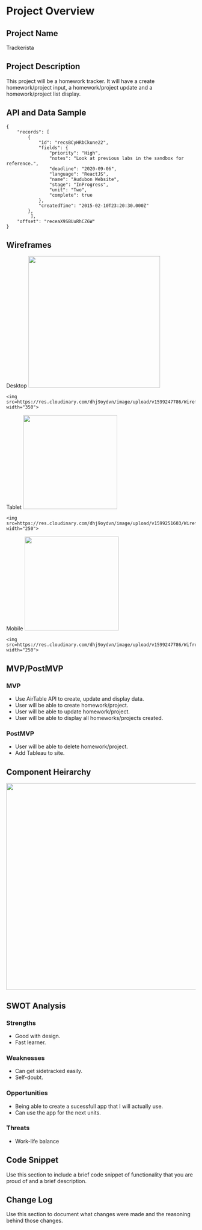 # Project Overview

## Project Name

Trackerista

## Project Description

This project will be a homework tracker. It will have a create homework/project input, a homework/project update and a homework/project list display.

## API and Data Sample

```
{
    "records": [
        {
            "id": "recsBCyHRbCkune22",
            "fields": {
                "priority": "High",
                "notes": "Look at previous labs in the sandbox for reference.",
                "deadline": "2020-09-06",
                "language": "ReactJS",
                "name": "Audubon Website",
                "stage": "InProgress",
                "unit": "Two",
                "complete": true
            },
            "createdTime": "2015-02-10T23:20:30.000Z"
        },
         ],
    "offset": "receaX9SBUuRhCZ6W"
}
```

## Wireframes

<div>
    Desktop
    <img src=https://res.cloudinary.com/dhj9oydvn/image/upload/v1599247785/Wiframe_Desktop_Create_1_zdsjew.png width="350">

    <img src=https://res.cloudinary.com/dhj9oydvn/image/upload/v1599247786/Wireframe_Desktop_Display_kpid7r.png width="350">
</div>

<div>
    Tablet
    <img src=https://res.cloudinary.com/dhj9oydvn/image/upload/v1599251602/Wireframe_Tablet_Create_i2bky4.png width="250">
    
    <img src=https://res.cloudinary.com/dhj9oydvn/image/upload/v1599251603/Wireframe_Tablet_Display_e7o35r.png width="250">
</div>

<div>
    Mobile
    <img src=https://res.cloudinary.com/dhj9oydvn/image/upload/v1599247786/Wireframe_Mobile_Create_ou470h.png width="250">

    <img src=https://res.cloudinary.com/dhj9oydvn/image/upload/v1599247786/Wifreframe_Mobile_Display_gdpgj2.png width="250">

</div>

## MVP/PostMVP

### MVP 

- Use AirTable API to create, update and display data.
- User will be able to create homework/project.
- User will be able to update homework/project.
- User will be able to display all homeworks/projects created.

### PostMVP  

- User will be able to delete homework/project.
- Add Tableau to site.

## Component Heirarchy

<div> 
  <img src=https://res.cloudinary.com/dhj9oydvn/image/upload/v1599244959/Component%20Hierarchy.png width="550">
  </div>

## SWOT Analysis

### Strengths 
  - Good with design.
  - Fast learner.

### Weaknesses
  - Can get sidetracked easily.
  - Self-doubt.

### Opportunities 
  - Being able to create a sucessfull app that I will actually use.
  - Can use the app for the next units.

### Threats
  - Work-life balance
  

## Code Snippet

Use this section to include a brief code snippet of functionality that you are proud of and a brief description.  


## Change Log
 Use this section to document what changes were made and the reasoning behind those changes.  
